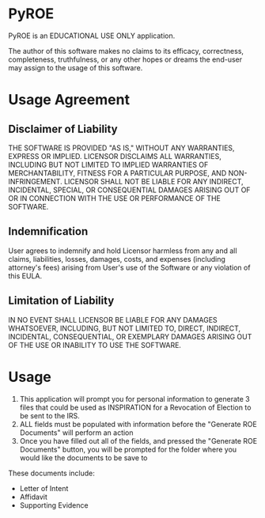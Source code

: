 # PyROE
PyROE is an EDUCATIONAL USE ONLY application.

The author of this software makes no claims to its efficacy, correctness, completeness, truthfulness, or any other hopes or dreams the end-user may assign to the usage of this software.

# Usage Agreement

## Disclaimer of Liability
THE SOFTWARE IS PROVIDED "AS IS," WITHOUT ANY WARRANTIES, EXPRESS OR IMPLIED. LICENSOR DISCLAIMS ALL WARRANTIES, INCLUDING BUT NOT LIMITED TO IMPLIED WARRANTIES OF MERCHANTABILITY, FITNESS FOR A PARTICULAR PURPOSE, AND NON-INFRINGEMENT. LICENSOR SHALL NOT BE LIABLE FOR ANY INDIRECT, INCIDENTAL, SPECIAL, OR CONSEQUENTIAL DAMAGES ARISING OUT OF OR IN CONNECTION WITH THE USE OR PERFORMANCE OF THE SOFTWARE.

## Indemnification
User agrees to indemnify and hold Licensor harmless from any and all claims, liabilities, losses, damages, costs, and expenses (including attorney's fees) arising from User's use of the Software or any violation of this EULA.

## Limitation of Liability
IN NO EVENT SHALL LICENSOR BE LIABLE FOR ANY DAMAGES WHATSOEVER, INCLUDING, BUT NOT LIMITED TO, DIRECT, INDIRECT, INCIDENTAL, CONSEQUENTIAL, OR EXEMPLARY DAMAGES ARISING OUT OF THE USE OR INABILITY TO USE THE SOFTWARE.


# Usage
1. This application will prompt you for personal information to generate 3 files that could be used as INSPIRATION for a Revocation of Election to be sent to the IRS.
2. ALL fields must be populated with information before the "Generate ROE Documents" will perform an action
3. Once you have filled out all of the fields, and pressed the "Generate ROE Documents" button, you will be prompted for the folder where you would like the documents to be save to

These documents include:
- Letter of Intent
- Affidavit
- Supporting Evidence
